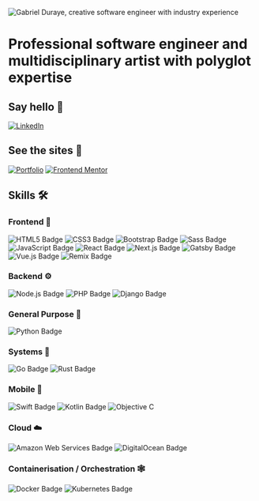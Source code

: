 ![Gabriel Duraye, creative software engineer with industry experience](header.gif)

# Professional software engineer and multidisciplinary artist with polyglot expertise

## Say hello 🌊

[![LinkedIn](https://img.shields.io/badge/LinkedIn-0A66C2?logo=linkedin&logoColor=fff&style=for-the-badge)](https://linkedin.com/in/cae-su-ra) 

## See the sites 🚀

[![Portfolio](https://img.shields.io/badge/Portfolio-d48430?style=for-the-badge)](https://mha-abuse.com) [![Frontend Mentor](https://img.shields.io/badge/Frontend%20Mentor-3F54A3?logo=frontendmentor&logoColor=fff&style=for-the-badge)](https://www.frontendmentor.io/profile/akpekig) 

## Skills 🛠️

### Frontend 🦄

![HTML5 Badge](https://img.shields.io/badge/HTML5-E34F26?logo=html5&logoColor=fff&style=for-the-badge) ![CSS3 Badge](https://img.shields.io/badge/CSS3-1572B6?logo=css3&logoColor=fff&style=for-the-badge) ![Bootstrap Badge](https://img.shields.io/badge/Bootstrap-7952B3?logo=bootstrap&logoColor=fff&style=for-the-badge) ![Sass Badge](https://img.shields.io/badge/Sass-C69?logo=sass&logoColor=fff&style=for-the-badge) ![JavaScript Badge](https://img.shields.io/badge/JavaScript-F7DF1E?logo=javascript&logoColor=000&style=for-the-badge) ![React Badge](https://img.shields.io/badge/React-61DAFB?logo=react&logoColor=000&style=for-the-badge) ![Next.js Badge](https://img.shields.io/badge/Next.js-000?logo=nextdotjs&logoColor=fff&style=for-the-badge) ![Gatsby Badge](https://img.shields.io/badge/Gatsby-639?logo=gatsby&logoColor=fff&style=for-the-badge) ![Vue.js Badge](https://img.shields.io/badge/Vue.js-4FC08D?logo=vuedotjs&logoColor=fff&style=for-the-badge) ![Remix Badge](https://img.shields.io/badge/Remix-000?logo=remix&logoColor=fff&style=for-the-badge)

### Backend ⚙️

![Node.js Badge](https://img.shields.io/badge/Node.js-393?logo=nodedotjs&logoColor=fff&style=for-the-badge) ![PHP Badge](https://img.shields.io/badge/PHP-777BB4?logo=php&logoColor=fff&style=for-the-badge) ![Django Badge](https://img.shields.io/badge/Django-092E20?logo=django&logoColor=fff&style=for-the-badge)

### General Purpose 🤖

![Python Badge](https://img.shields.io/badge/Python-3776AB?logo=python&logoColor=fff&style=for-the-badge)

### Systems 🔧

 ![Go Badge](https://img.shields.io/badge/Go-00ADD8?logo=go&logoColor=fff&style=for-the-badge) ![Rust Badge](https://img.shields.io/badge/Rust-000?logo=rust&logoColor=fff&style=for-the-badge)

### Mobile 📱

![Swift Badge](https://img.shields.io/badge/Swift-F05138?logo=swift&logoColor=fff&style=for-the-badge) ![Kotlin Badge](https://img.shields.io/badge/Kotlin-000?logo=kotlin&logoColor=7F52FF&style=for-the-badge) ![Objective C](https://img.shields.io/badge/Objective%20C-147EFB?logo=xcode&logoColor=fff&style=for-the-badge)

### Cloud ☁️

![Amazon Web Services Badge](https://img.shields.io/badge/Amazon%20Web%20Services-232F3E?logo=amazon%20web%20services&logoColor=fff&style=for-the-badge) ![DigitalOcean Badge](https://img.shields.io/badge/DigitalOcean-0080FF?logo=digitalocean&logoColor=fff&style=for-the-badge)

### Containerisation / Orchestration 🕸

![Docker Badge](https://img.shields.io/badge/Docker-2496ED?logo=docker&logoColor=fff&style=for-the-badge) ![Kubernetes Badge](https://img.shields.io/badge/Kubernetes-326CE5?logo=kubernetes&logoColor=fff&style=for-the-badge)
